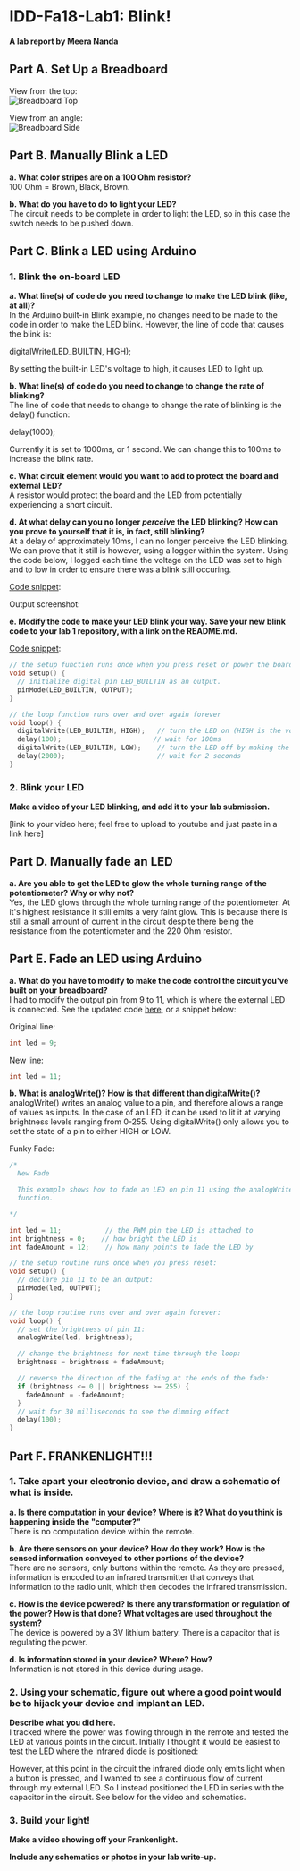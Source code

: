 # IDD-Fa18-Lab1: Blink!

**A lab report by Meera Nanda**

## Part A. Set Up a Breadboard

View from the top:\
![Breadboard Top](/images/PartA_1.png)

View from an angle:\
![Breadboard Side](/images/PartA_2.png)


## Part B. Manually Blink a LED

**a. What color stripes are on a 100 Ohm resistor?**\
100 Ohm = Brown, Black, Brown.
 
**b. What do you have to do to light your LED?**\
The circuit needs to be complete in order to light the LED, so in this case the switch needs to be pushed down.


## Part C. Blink a LED using Arduino

### 1. Blink the on-board LED

**a. What line(s) of code do you need to change to make the LED blink (like, at all)?**\
In the Arduino built-in Blink example, no changes need to be made to the code in order to make the LED blink. However, the line of code that causes the blink is:

digitalWrite(LED_BUILTIN, HIGH); 

By setting the built-in LED's voltage to high, it causes LED to light up.


**b. What line(s) of code do you need to change to change the rate of blinking?**\
The line of code that needs to change to change the rate of blinking is the delay() function: 

delay(1000); 

Currently it is set to 1000ms, or 1 second. We can change this to 100ms to increase the blink rate.


**c. What circuit element would you want to add to protect the board and external LED?**\
A resistor would protect the board and the LED from potentially experiencing a short circuit.
 
**d. At what delay can you no longer *perceive* the LED blinking? How can you prove to yourself that it is, in fact, still blinking?**\
At a delay of approximately 10ms, I can no longer perceive the LED blinking. We can prove that it still is however, using a logger within the system. Using the code below, I logged each time the voltage on the LED was set to high and to low in order to ensure there was a blink still occuring. 

[Code snippet](/code/MyBlink.ino):

Output screenshot:


**e. Modify the code to make your LED blink your way. Save your new blink code to your lab 1 repository, with a link on the README.md.**

[Code snippet](/code/MyBlink.ino):
```c
// the setup function runs once when you press reset or power the board
void setup() {
  // initialize digital pin LED_BUILTIN as an output.
  pinMode(LED_BUILTIN, OUTPUT);
}

// the loop function runs over and over again forever
void loop() {
  digitalWrite(LED_BUILTIN, HIGH);   // turn the LED on (HIGH is the voltage level)
  delay(100);                       // wait for 100ms
  digitalWrite(LED_BUILTIN, LOW);    // turn the LED off by making the voltage LOW
  delay(2000);                       // wait for 2 seconds
}

```


### 2. Blink your LED

**Make a video of your LED blinking, and add it to your lab submission.**

[link to your video here; feel free to upload to youtube and just paste in a link here]


## Part D. Manually fade an LED

**a. Are you able to get the LED to glow the whole turning range of the potentiometer? Why or why not?**\
Yes, the LED glows through the whole turning range of the potentiometer. At it's highest resistance it still emits a very faint glow. This is because there is still a small amount of current in the circuit despite there being the resistance from the potentiometer and the 220 Ohm resistor.


## Part E. Fade an LED using Arduino

**a. What do you have to modify to make the code control the circuit you've built on your breadboard?**\
I had to modify the output pin from 9 to 11, which is where the external LED is connected. See the updated code [here](/code/NewFade.ino), or a snippet below:

Original line:
```c
int led = 9; 
```

New line:
```c
int led = 11; 
```

**b. What is analogWrite()? How is that different than digitalWrite()?**\
analogWrite() writes an analog value to a pin, and therefore allows a range of values as inputs. In the case of an LED, it can be used to lit it at varying brightness levels ranging from 0-255. Using digitalWrite() only allows you to set the state of a pin to either HIGH or LOW.

Funky Fade:
```c
/*
  New Fade

  This example shows how to fade an LED on pin 11 using the analogWrite()
  function.

*/

int led = 11;           // the PWM pin the LED is attached to
int brightness = 0;    // how bright the LED is
int fadeAmount = 12;    // how many points to fade the LED by

// the setup routine runs once when you press reset:
void setup() {
  // declare pin 11 to be an output:
  pinMode(led, OUTPUT);
}

// the loop routine runs over and over again forever:
void loop() {
  // set the brightness of pin 11:
  analogWrite(led, brightness);

  // change the brightness for next time through the loop:
  brightness = brightness + fadeAmount;

  // reverse the direction of the fading at the ends of the fade:
  if (brightness <= 0 || brightness >= 255) {
    fadeAmount = -fadeAmount;
  }
  // wait for 30 milliseconds to see the dimming effect
  delay(100);
}
```

## Part F. FRANKENLIGHT!!!

### 1. Take apart your electronic device, and draw a schematic of what is inside. 

**a. Is there computation in your device? Where is it? What do you think is happening inside the "computer?"**\
There is no computation device within the remote. 

**b. Are there sensors on your device? How do they work? How is the sensed information conveyed to other portions of the device?**\
There are no sensors, only buttons within the remote. As they are pressed, information is encoded to an infrared transmitter that conveys that information to the radio unit, which then decodes the infrared transmission.

**c. How is the device powered? Is there any transformation or regulation of the power? How is that done? What voltages are used throughout the system?**\
The device is powered by a 3V lithium battery. There is a capacitor that is regulating the power.

**d. Is information stored in your device? Where? How?**\
Information is not stored in this device during usage. 

### 2. Using your schematic, figure out where a good point would be to hijack your device and implant an LED.

**Describe what you did here.**\
I tracked where the power was flowing through in the remote and tested the LED at various points in the circuit. Initially I thought it would be easiest to test the LED where the infrared diode is positioned:

However, at this point in the circuit the infrared diode only emits light when a button is pressed, and I wanted to see a continuous flow of current through my external LED. So I instead positioned the LED in series with the capacitor in the circuit. See below for the video and schematics.

### 3. Build your light!

**Make a video showing off your Frankenlight.**

**Include any schematics or photos in your lab write-up.**
